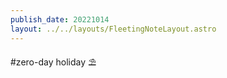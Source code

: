 ```yaml
---
publish_date: 20221014    
layout: ../../layouts/FleetingNoteLayout.astro
---
```

#zero-day holiday ⛱